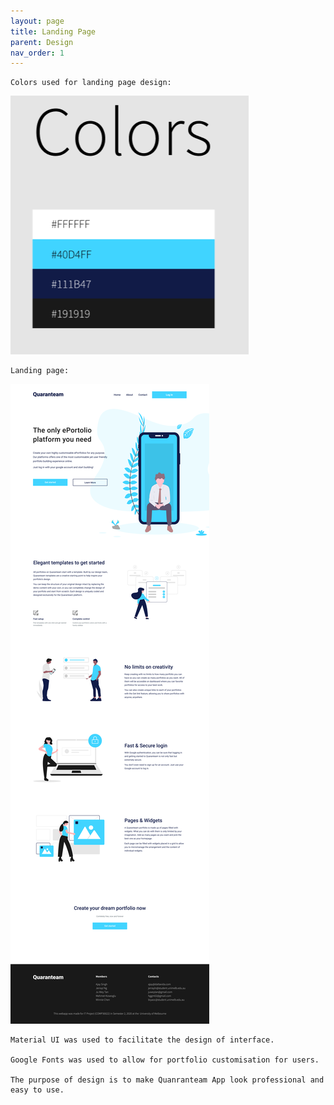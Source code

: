 ```yaml
---
layout: page
title: Landing Page
parent: Design
nav_order: 1
---
```

    Colors used for landing page design:       
                                         
![color](../img/color.PNG)

    Landing page:
                                             
![Landing Page](../img/Landing_Page.jpg)

    Material UI was used to facilitate the design of interface.
                                                
    Google Fonts was used to allow for portfolio customisation for users.                                
                                                                       
    The purpose of design is to make Quanranteam App look professional and easy to use.                      
